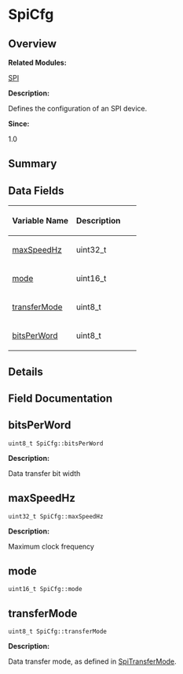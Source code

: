 # SpiCfg<a name="ZH-CN_TOPIC_0000001054879570"></a>

## **Overview**<a name="section1832731980093536"></a>

**Related Modules:**

[SPI](SPI.md)

**Description:**

Defines the configuration of an SPI device. 

**Since:**

1.0

## **Summary**<a name="section1045912211093536"></a>

## Data Fields<a name="pub-attribs"></a>

<a name="table1524085202093536"></a>
<table><thead align="left"><tr id="row1591948315093536"><th class="cellrowborder" valign="top" width="50%" id="mcps1.1.3.1.1"><p id="p1900822034093536"><a name="p1900822034093536"></a><a name="p1900822034093536"></a>Variable Name</p>
</th>
<th class="cellrowborder" valign="top" width="50%" id="mcps1.1.3.1.2"><p id="p1452336588093536"><a name="p1452336588093536"></a><a name="p1452336588093536"></a>Description</p>
</th>
</tr>
</thead>
<tbody><tr id="row605127639093536"><td class="cellrowborder" valign="top" width="50%" headers="mcps1.1.3.1.1 "><p id="p1410244348093536"><a name="p1410244348093536"></a><a name="p1410244348093536"></a><a href="SpiCfg.md#a81369e5879c93f2747375dffbd5f975d">maxSpeedHz</a></p>
</td>
<td class="cellrowborder" valign="top" width="50%" headers="mcps1.1.3.1.2 "><p id="p287571163093536"><a name="p287571163093536"></a><a name="p287571163093536"></a>uint32_t&nbsp;</p>
</td>
</tr>
<tr id="row11235886093536"><td class="cellrowborder" valign="top" width="50%" headers="mcps1.1.3.1.1 "><p id="p1813205940093536"><a name="p1813205940093536"></a><a name="p1813205940093536"></a><a href="SpiCfg.md#a48b7732e7d6e53d5af6ad5ce36cb96d3">mode</a></p>
</td>
<td class="cellrowborder" valign="top" width="50%" headers="mcps1.1.3.1.2 "><p id="p1798402484093536"><a name="p1798402484093536"></a><a name="p1798402484093536"></a>uint16_t&nbsp;</p>
</td>
</tr>
<tr id="row958582605093536"><td class="cellrowborder" valign="top" width="50%" headers="mcps1.1.3.1.1 "><p id="p211305601093536"><a name="p211305601093536"></a><a name="p211305601093536"></a><a href="SpiCfg.md#a4193f45f83d1501f5e0ead393e1e55a1">transferMode</a></p>
</td>
<td class="cellrowborder" valign="top" width="50%" headers="mcps1.1.3.1.2 "><p id="p1272984649093536"><a name="p1272984649093536"></a><a name="p1272984649093536"></a>uint8_t&nbsp;</p>
</td>
</tr>
<tr id="row1528771526093536"><td class="cellrowborder" valign="top" width="50%" headers="mcps1.1.3.1.1 "><p id="p37181509093536"><a name="p37181509093536"></a><a name="p37181509093536"></a><a href="SpiCfg.md#ac671a8fc23e2998243695c7bd27232f3">bitsPerWord</a></p>
</td>
<td class="cellrowborder" valign="top" width="50%" headers="mcps1.1.3.1.2 "><p id="p492783748093536"><a name="p492783748093536"></a><a name="p492783748093536"></a>uint8_t&nbsp;</p>
</td>
</tr>
</tbody>
</table>

## **Details**<a name="section601892321093536"></a>

## **Field Documentation**<a name="section1068126293093536"></a>

## bitsPerWord<a name="ac671a8fc23e2998243695c7bd27232f3"></a>

```
uint8_t SpiCfg::bitsPerWord
```

 **Description:**

Data transfer bit width 

## maxSpeedHz<a name="a81369e5879c93f2747375dffbd5f975d"></a>

```
uint32_t SpiCfg::maxSpeedHz
```

 **Description:**

Maximum clock frequency 

## mode<a name="a48b7732e7d6e53d5af6ad5ce36cb96d3"></a>

```
uint16_t SpiCfg::mode
```

## transferMode<a name="a4193f45f83d1501f5e0ead393e1e55a1"></a>

```
uint8_t SpiCfg::transferMode
```

 **Description:**

Data transfer mode, as defined in  [SpiTransferMode](SPI.md#ga55946d1d895fc2b7b33007019de1668f). 

